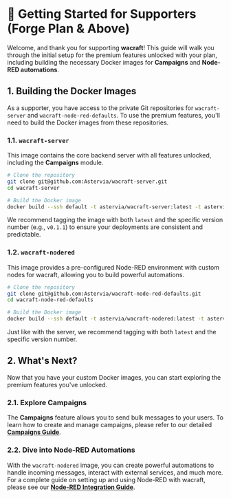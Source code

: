 # 🚀 Getting Started for Supporters (Forge Plan & Above)

Welcome, and thank you for supporting **wacraft**\! This guide will walk you through the initial setup for the premium features unlocked with your plan, including building the necessary Docker images for **Campaigns** and **Node-RED automations**.

## 1\. Building the Docker Images

As a supporter, you have access to the private Git repositories for `wacraft-server` and `wacraft-node-red-defaults`. To use the premium features, you'll need to build the Docker images from these repositories.

### 1.1. `wacraft-server`

This image contains the core backend server with all features unlocked, including the **Campaigns** module.

```bash
# Clone the repository
git clone git@github.com:Astervia/wacraft-server.git
cd wacraft-server

# Build the Docker image
docker build --ssh default -t astervia/wacraft-server:latest -t astervia/wacraft-server:latest .
```

We recommend tagging the image with both `latest` and the specific version number (e.g., `v0.1.1`) to ensure your deployments are consistent and predictable.

### 1.2. `wacraft-nodered`

This image provides a pre-configured Node-RED environment with custom nodes for wacraft, allowing you to build powerful automations.

```bash
# Clone the repository
git clone git@github.com:Astervia/wacraft-node-red-defaults.git
cd wacraft-node-red-defaults

# Build the Docker image
docker build --ssh default -t astervia/wacraft-nodered:latest -t astervia/wacraft-nodered:v0.1.1 .
```

Just like with the server, we recommend tagging with both `latest` and the specific version number.

## 2\. What's Next?

Now that you have your custom Docker images, you can start exploring the premium features you've unlocked.

### 2.1. Explore Campaigns

The **Campaigns** feature allows you to send bulk messages to your users. To learn how to create and manage campaigns, please refer to our detailed **[Campaigns Guide](../guide/campaigns.md)**.

### 2.2. Dive into Node-RED Automations

With the `wacraft-nodered` image, you can create powerful automations to handle incoming messages, interact with external services, and much more. For a complete guide on setting up and using Node-RED with wacraft, please see our **[Node-RED Integration Guide](./node-red.md)**.

